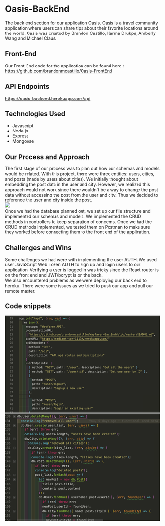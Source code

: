 # Oasis-BackEnd
The back end section for our application Oasis. Oasis is a travel community application where users can share tips about their favorite locations around the world. Oasis was created by Brandon Castillo, Karma Drukpa, Amberly Wang and Michael Claus.

## Front-End
Our Front-End code for the application can be found here : https://github.com/brandonmcastillo/Oasis-FrontEnd

## API Endpoints
https://oasis-backend.herokuapp.com/api
## Technologies Used
- Javascript
- Node.js
- Express
- Mongoose
## Our Process and Approach
The first stage of our process was to plan out how our schemas and models would be related. With this project, there were three entities: users, cities, and posts (made by users about cities). We initially thought about embedding the post data in the user and city. However, we realized this approach would not work since there wouldn't be a way to change the post data without accessing the post from the user and city. Thus we decided to reference the user and city inside the post.
<br />
![](https://trello-attachments.s3.amazonaws.com/5c7d6628351a436652f4b9ac/5c7d7e47811a751467e0c407/654951fd7c9acf6bb0e966a13774abaa/IMG_5453.jpg)
<br />
Once we had the database planned out, we set up our file structure and implemented our schemas and models. We implemented the CRUD methods in controllers to keep separation of concerns. Once we had the CRUD methods implemented, we tested them on Postman to make sure they worked before connecting them to the front end of the application.
## Challenges and Wins
Some challenges we had were with implementing the user AUTH. We used user JavaScript Web Token AUTH to sign up and login users to our application.  Verifying a user is logged in was tricky since the React router is on the front end and JWT/bcrypt is on the back.
<br />
We also encountered problems as we were deploying our back end to heroku. There were some issues as we tried to push our app and pull our remote master.
## Code snippets
![](README_assets/api_docs.png)
![](README_assets/seeds.png)
